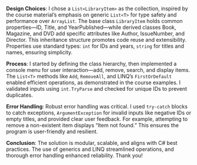 

**Design Choices**: I chose a `List<LibraryItem>` as the collection, inspired by the course material’s emphasis on generic `List<T>` for type safety and performance over `ArrayList`. The base class `LibraryItem` holds common properties—ID, Title, and YearPublished—while derived classes Book, Magazine, and DVD add specific attributes like Author, IssueNumber, and Director. This inheritance structure promotes code reuse and extensibility. Properties use standard types: `int` for IDs and years, `string` for titles and names, ensuring simplicity.

**Process**: I started by defining the class hierarchy, then implemented a console menu for user interaction—add, remove, search, and display items. The `List<T>` methods like `Add`, `RemoveAll`, and LINQ’s `FirstOrDefault` enabled efficient operations, as demonstrated in the course examples. I validated inputs using `int.TryParse` and checked for unique IDs to prevent duplicates.

**Error Handling**: Robust error handling was critical. I used `try-catch` blocks to catch exceptions, `ArgumentException` for invalid inputs like negative IDs or empty titles, and provided clear user feedback. For example, attempting to remove a non-existent item displays “Item not found.” This ensures the program is user-friendly and resilient.

**Conclusion**: The solution is modular, scalable, and aligns with C# best practices. The use of generics and LINQ streamlined operations, and thorough error handling enhanced reliability. Thank you!
